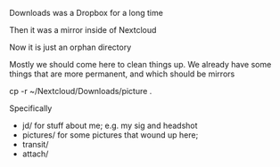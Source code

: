 Downloads was a Dropbox for a long time

Then it was a mirror inside of Nextcloud

Now it is just an orphan directory

Mostly we should come here to clean things up. We already have some things that are more permanent, and which should be mirrors

cp -r ~/Nextcloud/Downloads/picture .

Specifically
* jd/ for stuff about me; e.g. my sig and headshot
* pictures/ for some pictures that wound up here;
* transit/
* attach/
